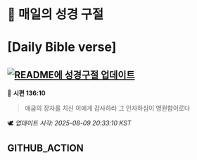 # 🙏 매일의 성경 구절
# [Daily Bible verse]
## [![README에 성경구절 업데이트](https://github.com/DONGSUKA/first_test/actions/workflows/update-readme-bible.yml/badge.svg)](https://github.com/DONGSUKA/first_test/actions/workflows/update-readme-bible.yml)
<!-- START_BIBLE_VERSE -->
📖 **시편 136:10**
> 애굽의 장자를 치신 이에게 감사하라 그 인자하심이 영원함이로다

🕊️ _업데이트 시각: 2025-08-09 20:33:10 KST_
  <!-- END_BIBLE_VERSE -->
## GITHUB_ACTION
